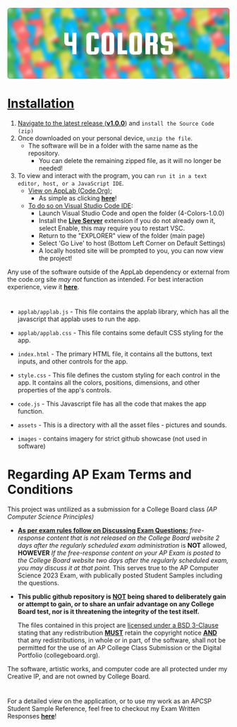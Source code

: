 <a href="#"><img align="center" src="images/logo.png" alt="4 Colors">
# Installation
1. Navigate to the latest release (<a href="https://github.com/Ninja-Talon/4-Colors/releases/tag/v1.0.0">**v1.0.0**</a>) and `install the Source Code (zip)`
2. Once downloaded on your personal device, `unzip the file`.
   * The software will be in a folder with the same name as the repository.
     * You can delete the remaining zipped file, as it will no longer be needed!
3. To view and interact with the program, you can `run it in a text editor, host, or a JavaScript IDE`.
   * <ins>View on AppLab (Code.Org):</ins>
     * As simple as clicking <a href="https://studio.code.org/projects/applab/6491vxRV76A15gOGMwrlkxDaAAtk8pRNnfbaYpzAG0Y">**here**</a>!
   * <ins>To do so on Visual Studio Code IDE</ins>:
     * Launch Visual Studio Code and open the folder (4-Colors-1.0.0)
     * Install the <a href="https://marketplace.visualstudio.com/items?itemName=ritwickdey.LiveServer">**Live Server**</a> extension if you do not already own it, select Enable, this may require you to restart VSC.
     * Return to the "EXPLORER" view of the folder (main page)
     * Select 'Go Live' to host (Bottom Left Corner on Default Settings)
     * A locally hosted site will be prompted to you, you can now view the project!

Any use of the software outside of the AppLab dependency or external from the code.org site *may not* function as intended. For best interaction experience, view it <a href="https://studio.code.org/projects/applab/6491vxRV76A15gOGMwrlkxDaAAtk8pRNnfbaYpzAG0Y">**here**</a>.
#
* `applab/applab.js` - This file contains the applab library, which has all the
  javascript that applab uses to run the app. 

* `applab/applab.css` - This file contains some default CSS styling for the app.

* `index.html` - The primary HTML file, it contains all the buttons, text inputs, and other controls for
  the app.

* `style.css` - This file defines the custom styling for each control in the
  app. It contains all the colors, positions, dimensions, and other properties of the app's controls.

* `code.js` - This Javascript file has all the code that makes the app function.

* `assets` - This is a directory with all the asset files - pictures and sounds.

* `images` - contains imagery for strict github showcase (not used in software)

# Regarding AP Exam Terms and Conditions

This project was untilized as a submission for a College Board class *(AP Computer Science Principles)*
* **<ins>As per exam rules follow on Discussing Exam Questions:</ins>** *free-response content that is not released on the College Board website 2 days after the regularly scheduled exam administration* is **NOT** allowed, **HOWEVER** *If the free-response content on your AP Exam is posted to the College Board website two days after the regularly scheduled exam, you may discuss it at that point.* This serves true to the AP Computer Science 2023 Exam, with publically posted Student Samples including the questions.
* **This public github repository is <ins>NOT</ins> being shared to deliberately gain or attempt to gain, or to share an unfair advantage on any College Board test, nor is it threatening the integrity of the test itself.**

   The files contained in this project are <ins>licensed under a BSD 3-Clause</ins> stating that any redistribution <ins>**MUST**</ins> retain the copyright notice <ins>**AND**</ins> that any redistributions, in whole or in part, of the software, shall not be permitted for the use of an AP College Class Submission or the Digital Portfolio (collegeboard.org). 

The software, artistic works, and computer code are all protected under my Creative IP, and are not owned by College Board. 

# 

For a detailed view on the application, or to use my work as an APCSP Student Sample Reference, feel free to checkout my Exam Written Responses <a href="https://github.com/Ninja-Talon/4-Colors/blob/main/images/writtenResponses.pdf">**here**</a>!
